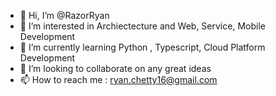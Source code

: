 - 👋 Hi, I’m @RazorRyan
- 👀 I’m interested in Archiectecture and Web, Service, Mobile Development
- 🌱 I’m currently learning Python , Typescript, Cloud Platform Development
- 💞️ I’m looking to collaborate on any great ideas
- 📫 How to reach me : ryan.chetty16@gmail.com

<!---
RazorRyan/RazorRyan is a ✨ special ✨ repository because its `README.md` (this file) appears on your GitHub profile.
You can click the Preview link to take a look at your changes.
--->
